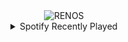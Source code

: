 <div align="center">
<picture>
    <source media="(prefers-color-scheme: dark)" srcset="https://i.ibb.co/pB2Rhr84/output-gif.gif">
    <source media="(prefers-color-scheme: light)" srcset="https://i.ibb.co/pB2Rhr84/output-gif.gif">
    <img alt="RENOS" src="https://i.ibb.co/pB2Rhr84/output-gif.gif">
</picture>
<details>
<summary>Spotify Recently Played</summary>
<img src="https://spotify-recently-played-readme.vercel.app/api?user=31d6d6zerc5ct6kck32na2ozsqf4&unique=1&width=400" alt="Spotify" />
</details>
</div>

<!-- Image deletion URL: https://ibb.co/1tZdzJ5R/bffbe1a75cf50e4af38b3795d2a86a15 -->